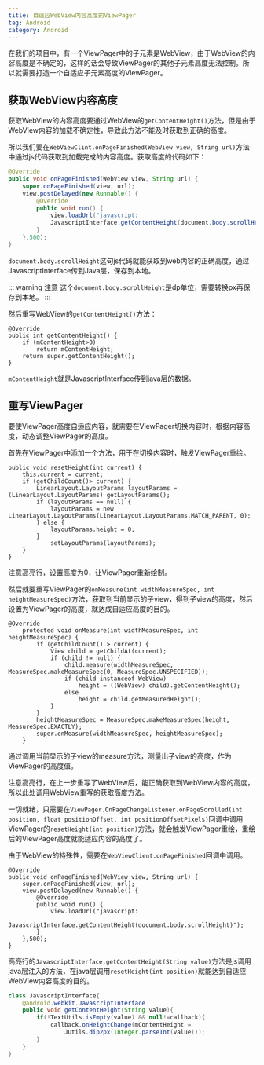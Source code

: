 ```yaml
---
title: 自适应WebView内容高度的ViewPager
tag: Android
category: Android
---
```


在我们的项目中，有一个ViewPager中的子元素是WebView，由于WebView的内容高度是不确定的，这样的话会导致ViewPager的其他子元素高度无法控制。所以就需要打造一个自适应子元素高度的ViewPager。

## 获取WebView内容高度

获取WebView的内容高度要通过WebView的`getContentHeight()`方法，但是由于WebView内容的加载不确定性，导致此方法不能及时获取到正确的高度。

所以我们要在`WebViewClint.onPageFinished(WebView view, String url)`方法中通过js代码获取到加载完成的内容高度。获取高度的代码如下：

```java
@Override
public void onPageFinished(WebView view, String url) {
    super.onPageFinished(view, url);
    view.postDelayed(new Runnable() {
        @Override
        public void run() {
            view.loadUrl("javascript:
            JavascriptInterface.getContentHeight(document.body.scrollHeight)");
        }
    },500);
}
```

`document.body.scrollHeight`这句js代码就能获取到web内容的正确高度，通过JavascriptInterface传到Java层，保存到本地。

::: warning 注意
这个`document.body.scrollHeight`是dp单位，需要转换px再保存到本地。
:::

然后重写WebView的`getContentHeight()`方法：
```java{3}
@Override
public int getContentHeight() {
    if (mContentHeight>0)
        return mContentHeight;
    return super.getContentHeight();
}
```
`mContentHeight`就是JavascriptInterface传到java层的数据。


## 重写ViewPager

要使ViewPager高度自适应内容，就需要在ViewPager切换内容时，根据内容高度，动态调整ViewPager的高度。

首先在ViewPager中添加一个方法，用于在切换内容时，触发ViewPager重绘。
```java{6,8}
public void resetHeight(int current) {
    this.current = current;
    if (getChildCount()> current) {
        LinearLayout.LayoutParams layoutParams = (LinearLayout.LayoutParams) getLayoutParams();
        if (layoutParams == null) {
            layoutParams = new LinearLayout.LayoutParams(LinearLayout.LayoutParams.MATCH_PARENT, 0);
        } else {
            layoutParams.height = 0;
        }
            setLayoutParams(layoutParams);
    }
}
```

注意高亮行，设置高度为0，让ViewPager重新绘制。

然后就要重写ViewPager的`onMeasure(int widthMeasureSpec, int heightMeasureSpec)`方法，获取到当前显示的子view，得到子view的高度，然后设置为ViewPager的高度，就达成自适应高度的目的。

```java{7,8}
@Override
    protected void onMeasure(int widthMeasureSpec, int heightMeasureSpec) {
        if (getChildCount() > current) {
            View child = getChildAt(current);
            if (child != null) {
                child.measure(widthMeasureSpec, MeasureSpec.makeMeasureSpec(0, MeasureSpec.UNSPECIFIED));
                if (child instanceof WebView)
                    height = ((WebView) child).getContentHeight();
                else
                    height = child.getMeasuredHeight();
            }
        }
        heightMeasureSpec = MeasureSpec.makeMeasureSpec(height, MeasureSpec.EXACTLY);
        super.onMeasure(widthMeasureSpec, heightMeasureSpec);
    }
```
通过调用当前显示的子view的measure方法，测量出子view的高度，作为ViewPager的高度值。

注意高亮行，在上一步重写了WebView后，能正确获取到WebView内容的高度，所以此处调用WebView重写的获取高度方法。

一切就绪，只需要在`ViewPager.OnPageChangeListener.onPageScrolled(int position, float positionOffset, int positionOffsetPixels)`回调中调用ViewPager的`resetHeight(int position)`方法，就会触发ViewPager重绘，重绘后的ViewPager高度就能适应内容的高度了。

由于WebView的特殊性，需要在`WebViewClient.onPageFinished`回调中调用。
```java{8}
@Override
public void onPageFinished(WebView view, String url) {
    super.onPageFinished(view, url);
    view.postDelayed(new Runnable() {
        @Override
        public void run() {
            view.loadUrl("javascript:
            JavascriptInterface.getContentHeight(document.body.scrollHeight)");
        }
    },500);
}
```

高亮行的`JavascriptInterface.getContentHeight(String value)`方法是js调用java层注入的方法，在java层调用`resetHeight(int position)`就能达到自适应WebView内容高度的目的。

```java
class JavascriptInterface{
    @android.webkit.JavascriptInterface
    public void getContentHeight(String value){
        if(!TextUtils.isEmpty(value) && null!=callback){
            callback.onHeightChange(mContentHeight =
                JUtils.dip2px(Integer.parseInt(value)));
        }
    }
}
```


